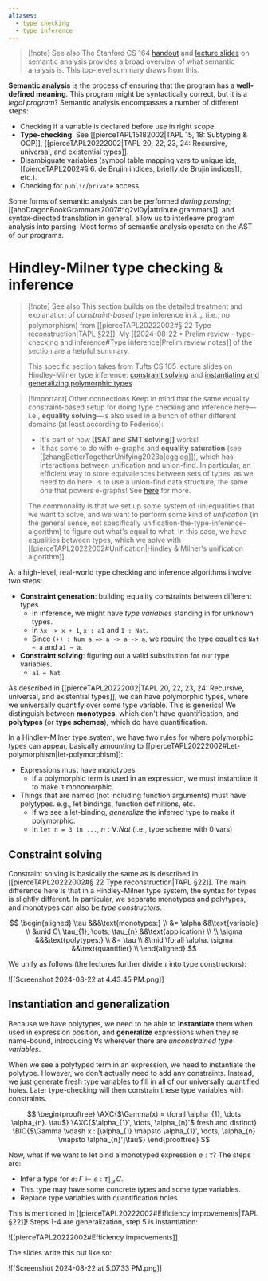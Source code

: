 ```yaml
---
aliases:
  - type checking
  - type inference
---
```

> [!note] See also
> The Stanford CS 164 [handout](https://web.stanford.edu/class/archive/cs/cs143/cs143.1128/handouts/180%20Semantic%20Analysis.pdf) and [lecture slides](https://web.stanford.edu/class/archive/cs/cs143/cs143.1128/lectures/08/Slides08.pdf) on semantic analysis provides a broad overview of what semantic analysis is. This top-level summary draws from this.

**Semantic analysis** is the process of ensuring that the program has a **well-defined meaning**. This program might be syntactically correct, but it is a *legal program*? Semantic analysis encompasses a number of different steps:

- Checking if a variable is declared before use in right scope.
- **Type-checking**. See [[pierceTAPL15182002|TAPL 15, 18: Subtyping & OOP]], [[pierceTAPL20222002|TAPL 20, 22, 23, 24: Recursive, universal, and existential types]].
- Disambiguate variables (symbol table mapping vars to unique ids, [[pierceTAPL2002#§ 6. de Brujin indices, briefly|de Brujin indices]], etc.).
- Checking for `public`/`private` access.

Some forms of semantic analysis can be performed *during parsing*; [[ahoDragonBookGrammars2007#^q2vl0y|attribute grammars]]. and syntax-directed translation in general, allow us to interleave program analysis into parsing. Most forms of semantic analysis operate on the AST of our programs.

# Hindley-Milner type checking & inference

> [!note] See also
> This section builds on the detailed treatment and explanation of *constraint-based* type inference in $\lambda_{\to}$ (i.e., no polymorphism) from [[pierceTAPL20222002#§ 22 Type reconstruction|TAPL §22]]. My [[2024-08-22 • Prelim review - type-checking and inference#Type inference|Prelim review notes]] of the section are a helpful summary.
>
> This specific section takes from Tufts CS 105 lecture slides on Hindley-Milner type inference: [constraint solving](https://www.cs.tufts.edu/comp/105/schedule/lectures/lecture15/15-constraints.pdf) and [instantiating and generalizing polymorphic types](https://docs.google.com/presentation/d/1LjsM0k08Hc1aiTqyiY725WTQ86JBFUnhMGunzIyRvqw/edit#slide=id.gea8371cf6d_0_135)

> [!important] Other connections
> Keep in mind that the same equality constraint-based setup for doing type checking and inference here—i.e., **equality solving**—is also used in a bunch of other different domains (at least according to Federico):
>
> - It's part of how **[[SAT and SMT solving]]** works!
> - It has some to do with e-graphs and **equality saturation** (see [[zhangBetterTogetherUnifying2023a|egglog]]), which has interactions between unification and union-find. In particular, an efficient way to store equivalences between sets of types, as we need to do here, is to use a union-find data structure, the same one that powers e-graphs! See [here](https://thunderseethe.dev/posts/unification/#union-find) for more.
>
> The commonality is that we set up some system of (in)equalities that we want to solve, and we want to perform some kind of *unification* (in the general sense, not specifically unification-the-type-inference-algorithm) to figure out what's equal to what. In this case, we have equalities between types, which we solve with [[pierceTAPL20222002#Unification|Hindley & Milner's unification algorithm]].

At a high-level, real-world type checking and inference algorithms involve two steps:

- **Constraint generation**: building equality constraints between different types.
 	- In inference, we might have *type variables* standing in for unknown types.
 	- In `λx -> x + 1`, `x : a1` and `1 : Nat`.
 	- Since `(+) : Num a => a -> a -> a`, we require the type equalities `Nat ~ a` and `a1 ~ a`.
- **Constraint solving**: figuring out a valid substitution for our type variables.
 	- `a1 = Nat`

As described in [[pierceTAPL20222002|TAPL 20, 22, 23, 24: Recursive, universal, and existential types]], we can have polymorphic types, where we universally quantify over some type variable. This is generics! We distinguish between **monotypes**, which don't have quantification, and **polytypes** (or **type schemes**), which do have quantification.

In a Hindley-Milner type system, we have two rules for where polymorphic types can appear, basically amounting to [[pierceTAPL20222002#Let-polymorphism|let-polymorphism]]:

- Expressions must have monotypes.
 	- If a polymorphic term is used in an expression, we must instantiate it to make it monomorphic.
- Things that are named (not including function arguments) must have polytypes. e.g., let bindings, function definitions, etc.
 	- If we see a let-binding, *generalize* the inferred type to make it polymorphic.
 	- In `let n = 3 in ...`, $n : \forall. Nat$ (i.e., type scheme with 0 vars)

## Constraint solving

Constraint solving is basically the same as is described in [[pierceTAPL20222002#§ 22 Type reconstruction|TAPL §22]]. The main difference here is that in a Hindley-Milner type system, the syntax for types is slightly different. In particular, we separate monotypes and polytypes, and monotypes can also be *type constructors*.

$$
\begin{aligned}
\tau &&&\text{monotypes:} \\
&= \alpha &&\text{variable} \\
&\mid C\ \tau_{1}, \dots, \tau_{n} &&\text{application} \\
\\
\sigma &&&\text{polytypes:} \\
&= \tau \\
&\mid \forall \alpha. \sigma &&\text{quantifier} \\
\end{aligned}
$$

We unify as follows (the lectures further divide $\tau$ into type constructors):

![[Screenshot 2024-08-22 at 4.43.45 PM.png]]

## Instantiation and generalization

Because we have polytypes, we need to be able to **instantiate** them when used in expression position, and **generalize** expressions when they're name-bound, introducing $\forall$s wherever there are *unconstrained type variables*.

When we see a polytyped term in an expression, we need to instantiate the polytype. However, we don't actually need to add any constraints. Instead, we just generate fresh type variables to fill in all of our universally quantified holes. Later type-checking will then constrain these type variables with constraints.

$$
\begin{prooftree} \AXC{$\Gamma(x) = \forall \alpha_{1}, \dots \alpha_{n}. \tau$} \AXC{$\alpha_{1}', \dots, \alpha_{n}'$ fresh and distinct} \BIC{$\Gamma \vdash x : [\alpha_{1} \mapsto \alpha_{1}', \dots, \alpha_{n} \mapsto \alpha_{n}']\tau$} \end{prooftree}
$$

Now, what if we want to let bind a monotyped expression $e : \tau$? The steps are:

- Infer a type for $e$: $\Gamma \vdash e : \tau \mid_{\mathcal{X}} C$.
 - This type may have some concrete types and some type variables.
- Replace type variables with quantification holes.

This is mentioned in [[pierceTAPL20222002#Efficiency improvements|TAPL §22]]! Steps 1-4 are generalization, step 5 is instantiation:

![[pierceTAPL20222002#Efficiency improvements]]

The slides write this out like so:

![[Screenshot 2024-08-22 at 5.07.33 PM.png]]
